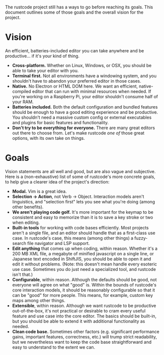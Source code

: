 The rustcode project still has a ways to go before reaching its goals.  This document outlines some of those goals and the overall vision for the project.

# Vision

An efficient, batteries-included editor you can take anywhere and be productive... if it's your kind of thing.

* **Cross-platform.**  Whether on Linux, Windows, or OSX, you should be able to take your editor with you.
* **Terminal first.**  Not all environments have a windowing system, and you shouldn't have to abandon your preferred editor in those cases.
* **Native.**  No Electron or HTML DOM here.  We want an efficient, native-compiled editor that can run with minimal resources when needed.  If you're working on a Raspberry Pi, your editor shouldn't consume half of your RAM.
* **Batteries included.**  Both the default configuration and bundled features should be enough to have a good editing experience and be productive.  You shouldn't need a massive custom config or external executables and plugins for basic features and functionality.
* **Don't try to be everything for everyone.**  There are many great editors out there to choose from.  Let's make rustcode *one of* those great options, with its own take on things.

# Goals

Vision statements are all well and good, but are also vague and subjective.  Here is a (non-exhaustive) list of some of rustcode's more concrete goals, to help give a clearer idea of the project's direction:

* **Modal.**  Vim is a great idea.
* **Selection -> Action**, not Verb -> Object.  Interaction models aren't linguistics, and "selection first" lets you see what you're doing (among other benefits).
* **We aren't playing code golf.**  It's more important for the keymap to be consistent and easy to memorize than it is to save a key stroke or two when editing.
* **Built-in tools** for working with code bases efficiently.  Most projects aren't a single file, and an editor should handle that as a first-class use case.  In rustcode's case, this means (among other things) a fuzzy-search file navigator and LSP support.
* **Edit anything** that comes up when coding, within reason.  Whether it's a 200 MB XML file, a megabyte of minified javascript on a single line, or Japanese text encoded in ShiftJIS, you should be able to open it and edit it without problems.  (Note: this doesn't mean handle every esoteric use case.  Sometimes you do just need a specialized tool, and rustcode isn't that.)
* **Configurable**, within reason.  Although the defaults should be good, not everyone will agree on what "good" is.  Within the bounds of rustcode's core interaction models, it should be reasonably configurable so that it can be "good" for more people.  This means, for example, custom key maps among other things.
* **Extensible**, within reason.  Although we want rustcode to be productive out-of-the-box, it's not practical or desirable to cram every useful feature and use case into the core editor.  The basics should be built-in, but you should be able to extend it with additional functionality as needed.
* **Clean code base.**  Sometimes other factors (e.g. significant performance gains, important features, correctness, etc.) will trump strict readability, but we nevertheless want to keep the code base straightforward and easy to understand to the extent we can.

